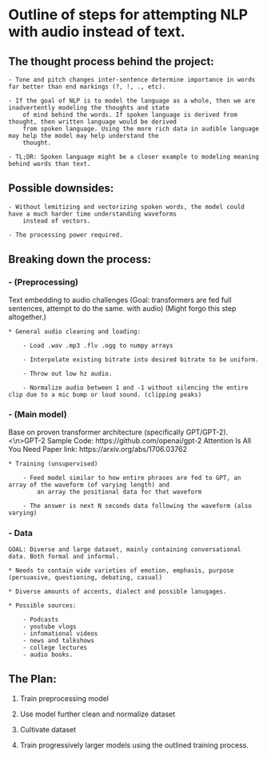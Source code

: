 <h1>Outline of steps for attempting NLP with audio instead of text.</h1>

<h2>The thought process behind the project:</h2>

    - Tone and pitch changes inter-sentence determine importance in words far better than end markings (?, !, ., etc).

    - If the goal of NLP is to model the language as a whole, then we are inadvertently modeling the thoughts and state
        of mind behind the words. If spoken language is derived from thought, then written language would be derived
        from spoken language. Using the more rich data in audible language may help the model may help understand the
        thought.

    - TL;DR: Spoken language might be a closer example to modeling meaning behind words than text.


<h2>Possible downsides:</h2>

    - Without lemitizing and vectorizing spoken words, the model could have a much harder time understanding waveforms
        instead of vectors.

    - The processing power required.


<h2>Breaking down the process:</h2>

<h3>- (Preprocessing)</h3> Text embedding to audio challenges (Goal: transformers are fed full sentences, attempt to do the same.
    with audio) (Might forgo this step altogether.)

    * General audio cleaning and loading:
        
        - Load .wav .mp3 .flv .ogg to numpy arrays
        
        - Interpolate existing bitrate into desired bitrate to be uniform.
        
        - Throw out low hz audio.

        - Normalize audio between 1 and -1 without silencing the entire clip due to a mic bump or loud sound. (clipping peaks)

<h3>- (Main model)</h3> Base on proven transformer architecture (specifically GPT/GPT-2). 
<\n>GPT-2 Sample Code: https://github.com/openai/gpt-2
Attention Is All You Need Paper link: https://arxiv.org/abs/1706.03762


    * Training (unsupervised)

        - Feed model similar to how entire phrases are fed to GPT, an array of the waveform (of varying length) and
            an array the positional data for that waveform

        - The answer is next N seconds data following the waveform (also varying)

<h3>- Data</h3>

    GOAL: Diverse and large dataset, mainly containing conversational data. Both formal and informal.

    * Needs to contain wide varieties of emotion, emphasis, purpose (persuasive, questioning, debating, casual)

    * Diverse amounts of accents, dialect and possible lanugages.

    * Possible sources:

        - Podcasts
        - youtube vlogs
        - infomational videos
        - news and talkshows
        - college lectures
        - audio books.


<h2>The Plan:</h2>

 1. Train preprocessing model
 
 2. Use model further clean and normalize dataset

 2. Cultivate dataset

 3. Train progressively larger models using the outlined training process.

